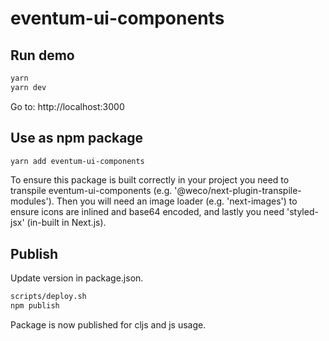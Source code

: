 # eventum-ui-components


## Run demo

```sh
yarn
yarn dev
```
Go to: http://localhost:3000


## Use as npm package

```sh
yarn add eventum-ui-components
```

To ensure this package is built correctly in your project you need to transpile eventum-ui-components 
(e.g. '@weco/next-plugin-transpile-modules'). Then you will need an image loader (e.g. 'next-images') 
to ensure icons are inlined and base64 encoded, and lastly you need 'styled-jsx' (in-built in Next.js).


## Publish

Update version in package.json.
```sh
scripts/deploy.sh
npm publish
```
Package is now published for cljs and js usage.
